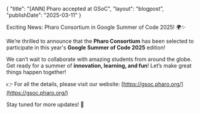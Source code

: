 {
"title": "[ANN] Pharo accepted at GSoC",
"layout": "blogpost",
"publishDate": "2025-03-11"
}

Exciting News: Pharo Consortium in Google Summer of Code 2025! 🌍✨

We’re thrilled to announce that the **Pharo Consortium** has been selected to participate in this year's **Google Summer of Code 2025** edition!

We can’t wait to collaborate with amazing students from around the globe. Get ready for a summer of **innovation, learning, and fun**! Let’s make great things happen together!

👉 For all the details, please visit our website: [https://gsoc.pharo.org/](https://gsoc.pharo.org/)

Stay tuned for more updates! 🚀
